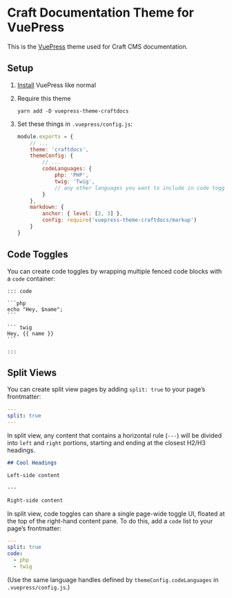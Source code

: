 # Craft Documentation Theme for VuePress

This is the [VuePress](https://vuepress.vuejs.org/) theme used for Craft CMS documentation.

## Setup

1. [Install](https://vuepress.vuejs.org/guide/getting-started.html) VuePress like normal
2. Require this theme

    ```
    yarn add -D vuepress-theme-craftdocs
    ```

3. Set these things in `.vuepress/config.js`:

    ```js
    module.exports = {
        // ...
        theme: 'craftdocs',
        themeConfig: {
            // ...
            codeLanguages: {
                php: 'PHP',
                twig: 'Twig',
                // any other languages you want to include in code toggles...
            }
        },
        markdown: {
            anchor: { level: [2, 3] },
            config: require('vuepress-theme-craftdocs/markup')
        }
    }
    ```

## Code Toggles

You can create code toggles by wrapping multiple fenced code blocks with a `code` container:

    ::: code
    
    ```php
    echo "Hey, $name";
    ```
    
    ``` twig
    Hey, {{ name }}
    ```
    
    :::

## Split Views

You can create split view pages by adding `split: true` to your page’s frontmatter:

```yaml
---
split: true
---
```

In split view, any content that contains a horizontal rule (`---`) will be divided into `left` and `right` portions, starting and ending at the closest H2/H3 headings.

```markdown
## Cool Headings

Left-side content

---

Right-side content
```

In split view, code toggles can share a single page-wide toggle UI, floated at the top of the right-hand content pane. To do this, add a `code` list to your page’s frontmatter:

```yaml
---
split: true
code:
  - php
  - twig
```

(Use the same language handles defined by `themeConfig.codeLanguages` in `.vuepress/config.js`.)

